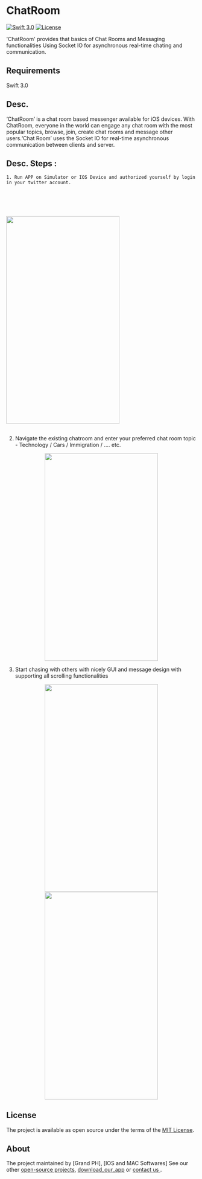 # ChatRoom

[![Swift 3.0](https://img.shields.io/badge/Swift-3.0-orange.svg?style=flat)](https://swift.org/)
[![License](https://img.shields.io/cocoapods/l/ParallaxView.svg)](https://github.com/PGSSoft/ParallaxView/LICENSE.md)


'ChatRoom' provides that basics of Chat Rooms and Messaging functionalities Using Socket IO for asynchronous real-time chating and communication.

 
## Requirements

Swift 3.0

## Desc. 

‘ChatRoom’ is a chat room based messenger available for iOS devices. With ChatRoom, everyone in the world can engage any chat room with the most popular topics, browse, join, create chat rooms and message other users.‘Chat Room’ uses the Socket IO for  real-time asynchronous communication between clients and server.
 
## Desc. Steps :

    1. Run APP on Simulator or IOS Device and authorized yourself by login in your twitter account.

<p align="center">
 
  <br><br>  <br><br>
  <img src="http://katikids.com/chatRoom-twitter.png" height="550" width="300">
 
  </p>
  
##  

2. Navigate the existing chatroom and enter your preferred chat room topic - 	    Technology / Cars / Immigration / …. etc. 
 
 
<p align="center">
 
   <img src="http://katikids.com/chatRoom-groups.png" height="550" width="300">
 
 </p>
  

 3. Start chasing with others with nicely GUI and message design with  supporting all scrolling functionalities 
 
 <div align="center">
 
 <figure>
  <img src="http://katikids.com/chatRoom-chat-1" height="550" width="300">
  <b>  </b>
   <img src="http://katikids.com/IWeather6.png" height="550" width="300">
</figure>
 
  </div>
  
 
## License

The project is available as open source under the terms of the [MIT License](http://opensource.org/licenses/MIT).

 
## About

The project maintained by [Grand PH], [IOS and MAC Softwares]
See our other [open-source projects](https://itunes.apple.com/us/app/iweather-fc/id1178484560?mt=8), [download_our_app](https://itunes.apple.com/us/app/iweather-fc/id1178484560?mt=8) or [contact us ](https://twitter.com/MIhmouda).
